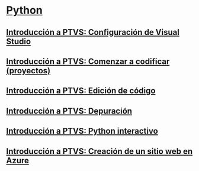 # [Python](getting-started-with-python.md)
## [Introducción a PTVS: Configuración de Visual Studio](getting-started-with-ptvs-setting-up-visual-studio.md)
## [Introducción a PTVS: Comenzar a codificar (proyectos)](getting-started-with-ptvs-start-coding-projects.md)
## [Introducción a PTVS: Edición de código](getting-started-with-ptvs-editing-code.md)
## [Introducción a PTVS: Depuración](getting-started-with-ptvs-debugging.md)
## [Introducción a PTVS: Python interactivo](getting-started-with-ptvs-interactive-python.md)
## [Introducción a PTVS: Creación de un sitio web en Azure](getting-started-with-ptvs-building-a-website-in-azure.md)
